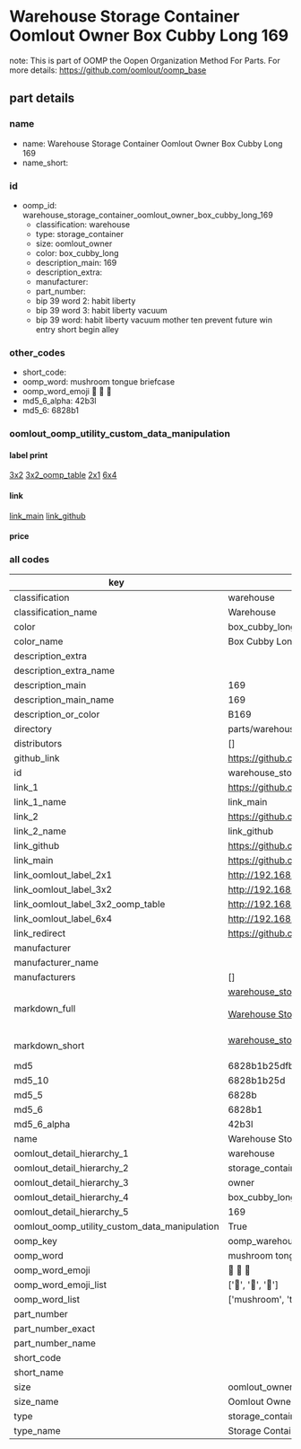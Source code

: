 # Warehouse Storage Container Oomlout Owner Box Cubby Long 169  

note: This is part of OOMP the Oopen Organization Method For Parts. For more details: https://github.com/oomlout/oomp_base

##  part details
  







### name
* name: Warehouse Storage Container Oomlout Owner Box Cubby Long 169
* name_short: 
### id
* oomp_id: warehouse_storage_container_oomlout_owner_box_cubby_long_169
  * classification: warehouse
  * type: storage_container
  * size: oomlout_owner
  * color: box_cubby_long
  * description_main: 169
  * description_extra: 
  * manufacturer: 
  * part_number: 
  * bip 39 word 2: habit liberty
  * bip 39 word 3: habit liberty vacuum
  * bip 39 word: habit liberty vacuum mother ten prevent future win entry short begin alley

### other_codes
* short_code: 
* oomp_word: mushroom tongue briefcase
* oomp_word_emoji :mushroom: :tongue: :briefcase:
* md5_6_alpha: 42b3l
* md5_6: 6828b1






### oomlout_oomp_utility_custom_data_manipulation
#### label print
[3x2](http://192.168.1.245:1112/?label=oomp%2042b3l)
[3x2_oomp_table](http://192.168.1.108:1112/?label=oomp%2042b3l)
[2x1](http://192.168.1.242:1112/?label=oomp%2042b3l)
[6x4](http://192.168.1.55:1112/?label=oomp%2042b3l)    

#### link

[link_main](https://github.com/oomlout/oomlout_oomp_version_1_messy/tree/main/parts/warehouse_storage_container_oomlout_owner_box_cubby_long_169) [link_github](https://github.com/oomlout/oomlout_oomp_version_1_messy/tree/main/parts/warehouse_storage_container_oomlout_owner_box_cubby_long_169)                             

#### price







### all codes 
| key | value |  
| --- | --- |  
| classification | warehouse |  
| classification_name | Warehouse |  
| color | box_cubby_long |  
| color_name | Box Cubby Long |  
| description_extra |  |  
| description_extra_name |  |  
| description_main | 169 |  
| description_main_name | 169 |  
| description_or_color | B169 |  
| directory | parts/warehouse_storage_container_oomlout_owner_box_cubby_long_169 |  
| distributors | [] |  
| github_link | https://github.com/oomlout/oomlout_oomp_part_src/tree/main/parts/warehouse_storage_container_oomlout_owner_box_cubby_long_169 |  
| id | warehouse_storage_container_oomlout_owner_box_cubby_long_169 |  
| link_1 | https://github.com/oomlout/oomlout_oomp_version_1_messy/tree/main/parts/warehouse_storage_container_oomlout_owner_box_cubby_long_169 |  
| link_1_name | link_main |  
| link_2 | https://github.com/oomlout/oomlout_oomp_version_1_messy/tree/main/parts/warehouse_storage_container_oomlout_owner_box_cubby_long_169 |  
| link_2_name | link_github |  
| link_github | https://github.com/oomlout/oomlout_oomp_version_1_messy/tree/main/parts/warehouse_storage_container_oomlout_owner_box_cubby_long_169 |  
| link_main | https://github.com/oomlout/oomlout_oomp_version_1_messy/tree/main/parts/warehouse_storage_container_oomlout_owner_box_cubby_long_169 |  
| link_oomlout_label_2x1 | http://192.168.1.242:1112/?label=oomp%2042b3l |  
| link_oomlout_label_3x2 | http://192.168.1.245:1112/?label=oomp%2042b3l |  
| link_oomlout_label_3x2_oomp_table | http://192.168.1.108:1112/?label=oomp%2042b3l |  
| link_oomlout_label_6x4 | http://192.168.1.55:1112/?label=oomp%2042b3l |  
| link_redirect | https://github.com/oomlout/oomlout_oomp_version_1_messy/tree/main/parts/warehouse_storage_container_oomlout_owner_box_cubby_long_169 |  
| manufacturer |  |  
| manufacturer_name |  |  
| manufacturers | [] |  
| markdown_full | [warehouse_storage_container_oomlout_owner_box_cubby_long_169](none)<br>[](none)<br>[Warehouse Storage Container Oomlout Owner Box Cubby Long 169](none)<br><br> |  
| markdown_short | [warehouse_storage_container_oomlout_owner_box_cubby_long_169](none)<br><br> |  
| md5 | 6828b1b25dfb4bd2a96f7903e1203b41 |  
| md5_10 | 6828b1b25d |  
| md5_5 | 6828b |  
| md5_6 | 6828b1 |  
| md5_6_alpha | 42b3l |  
| name | Warehouse Storage Container Oomlout Owner Box Cubby Long 169 |  
| oomlout_detail_hierarchy_1 | warehouse |  
| oomlout_detail_hierarchy_2 | storage_container |  
| oomlout_detail_hierarchy_3 | owner |  
| oomlout_detail_hierarchy_4 | box_cubby_long |  
| oomlout_detail_hierarchy_5 | 169 |  
| oomlout_oomp_utility_custom_data_manipulation | True |  
| oomp_key | oomp_warehouse_storage_container_oomlout_owner_box_cubby_long_169 |  
| oomp_word | mushroom tongue briefcase |  
| oomp_word_emoji | :mushroom: :tongue: :briefcase: |  
| oomp_word_emoji_list | [':mushroom:', ':tongue:', ':briefcase:'] |  
| oomp_word_list | ['mushroom', 'tongue', 'briefcase'] |  
| part_number |  |  
| part_number_exact |  |  
| part_number_name |  |  
| short_code |  |  
| short_name |  |  
| size | oomlout_owner |  
| size_name | Oomlout Owner |  
| type | storage_container |  
| type_name | Storage Container |  
